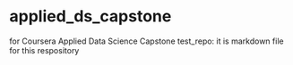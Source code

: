 # applied_ds_capstone
for Coursera Applied Data Science Capstone
test_repo: it is markdown file for this respository 
